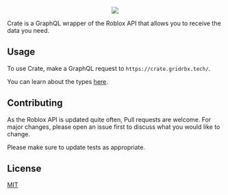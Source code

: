 <p align="center">
  <img src="https://qwesedpgitnehpycbbka.supabase.in/storage/v1/object/public/Public/crate-banner.png" />
</p>

Crate is a GraphQL wrapper of the Roblox API that allows you to receive the data you need.

## Usage
To use Crate, make a GraphQL request to `https://crate.gridrbx.tech/`. 

You can learn about the types [here](https://docs.gridrbx.tech/crate).

## Contributing
As the Roblox API is updated quite often, Pull requests are welcome. For major changes, please open an issue first to discuss what you would like to change.

Please make sure to update tests as appropriate.

## License
[MIT](https://github.com/grid-rbx/crate/blob/main/LICENSE)
